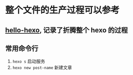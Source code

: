 # 整个文件的生产过程可以参考

## [hello-hexo](http://sumaolin.com/2016/02/17/hello-hexo/), 记录了折腾整个 hexo 的过程

## 常用命令行

1. `hexo s` 启动服务
2. `hexo new post-name` 新建文章
